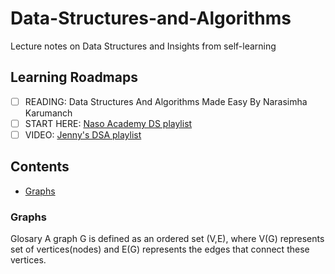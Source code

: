 # Data-Structures-and-Algorithms
Lecture notes on Data Structures and Insights from self-learning

## Learning Roadmaps
- [ ] READING: Data Structures And Algorithms Made Easy By Narasimha Karumanch
- [ ] START HERE: [Naso Academy DS playlist](https://www.youtube.com/playlist?list=PLBlnK6fEyqRj9lld8sWIUNwlKfdUoPd1Y)
- [ ] VIDEO: [Jenny's DSA playlist](https://www.youtube.com/playlist?list=PLdo5W4Nhv31bbKJzrsKfMpo_grxuLl8LU)

## Contents
- [Graphs](#Graphs)


### Graphs
Glosary
A graph G is defined as an ordered set (V,E), where V(G) represents set of vertices(nodes) and E(G) represents the edges that connect these vertices.
